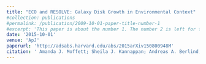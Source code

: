 ```yaml
---
title: "ECO and RESOLVE: Galaxy Disk Growth in Environmental Context"
#collection: publications
#permalink: /publication/2009-10-01-paper-title-number-1
#excerpt: 'This paper is about the number 1. The number 2 is left for future work.'
date: '2015-10-01'
venue: 'ApJ'
paperurl: 'http://adsabs.harvard.edu/abs/2015arXiv150800948M'
citation: ' Amanda J. Moffett; Sheila J. Kannappan; Andreas A. Berlind; Kathleen D. Eckert; David V. Stark; David Hendel; Mark A. Norris; and Norman A. Grogin. Apj, Volume 812, Issue 2, article id. 89, 25 pp. (2015).'
---
```


